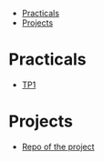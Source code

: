 - [Practicals](#practicals)
- [Projects](#projects)

# Practicals

- [TP1](https://claroline-connect.univ-st-etienne.fr/web/app.php/resource/open/1386986)

# Projects

- [Repo of the project](https://github.com/ThomasGUICHARD/RechercheInformation)
